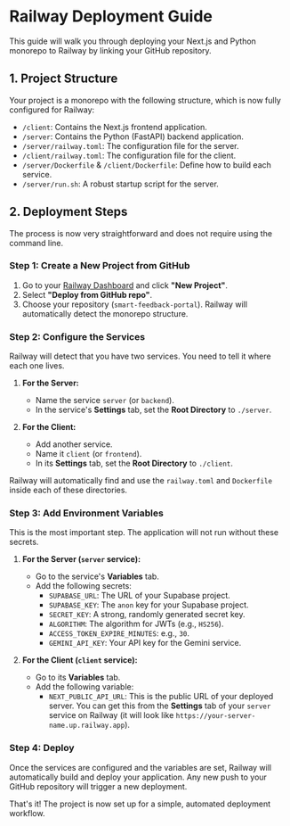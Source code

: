 # Railway Deployment Guide

This guide will walk you through deploying your Next.js and Python monorepo to Railway by linking your GitHub repository.

## 1. Project Structure

Your project is a monorepo with the following structure, which is now fully configured for Railway:

- `/client`: Contains the Next.js frontend application.
- `/server`: Contains the Python (FastAPI) backend application.
- `/server/railway.toml`: The configuration file for the server.
- `/client/railway.toml`: The configuration file for the client.
- `/server/Dockerfile` & `/client/Dockerfile`: Define how to build each service.
- `/server/run.sh`: A robust startup script for the server.

## 2. Deployment Steps

The process is now very straightforward and does not require using the command line.

### Step 1: Create a New Project from GitHub

1.  Go to your [Railway Dashboard](https://railway.app/dashboard) and click **"New Project"**.
2.  Select **"Deploy from GitHub repo"**.
3.  Choose your repository (`smart-feedback-portal`). Railway will automatically detect the monorepo structure.

### Step 2: Configure the Services

Railway will detect that you have two services. You need to tell it where each one lives.

1.  **For the Server:**
    -   Name the service `server` (or `backend`).
    -   In the service's **Settings** tab, set the **Root Directory** to `./server`.

2.  **For the Client:**
    -   Add another service.
    -   Name it `client` (or `frontend`).
    -   In its **Settings** tab, set the **Root Directory** to `./client`.

Railway will automatically find and use the `railway.toml` and `Dockerfile` inside each of these directories.

### Step 3: Add Environment Variables

This is the most important step. The application will not run without these secrets.

1.  **For the Server (`server` service):**
    -   Go to the service's **Variables** tab.
    -   Add the following secrets:
        -   `SUPABASE_URL`: The URL of your Supabase project.
        -   `SUPABASE_KEY`: The `anon` key for your Supabase project.
        -   `SECRET_KEY`: A strong, randomly generated secret key.
        -   `ALGORITHM`: The algorithm for JWTs (e.g., `HS256`).
        -   `ACCESS_TOKEN_EXPIRE_MINUTES`: e.g., `30`.
        -   `GEMINI_API_KEY`: Your API key for the Gemini service.

2.  **For the Client (`client` service):**
    -   Go to its **Variables** tab.
    -   Add the following variable:
        -   `NEXT_PUBLIC_API_URL`: This is the public URL of your deployed server. You can get this from the **Settings** tab of your `server` service on Railway (it will look like `https://your-server-name.up.railway.app`).

### Step 4: Deploy

Once the services are configured and the variables are set, Railway will automatically build and deploy your application. Any new push to your GitHub repository will trigger a new deployment.

That's it! The project is now set up for a simple, automated deployment workflow.
